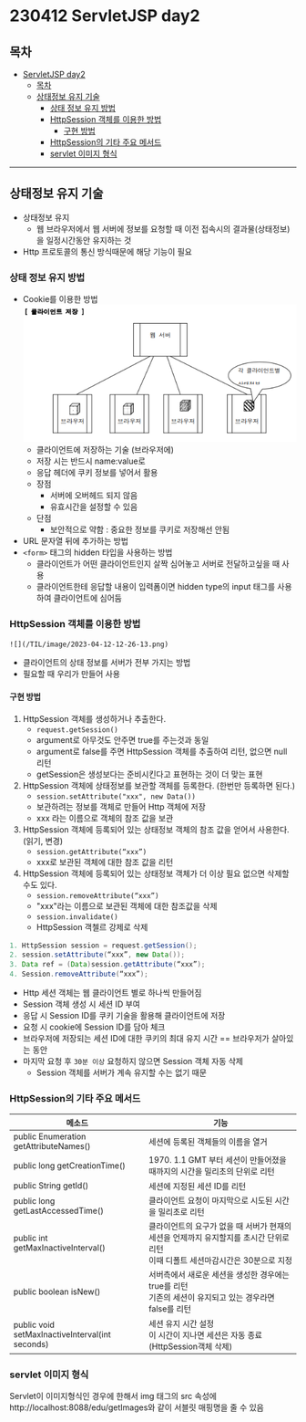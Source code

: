 # 230412 ServletJSP day2
## 목차
<!-- TOC -->

- [ServletJSP day2](#servletjsp-day2)
    - [목차](#%EB%AA%A9%EC%B0%A8)
    - [상태정보 유지 기술](#%EC%83%81%ED%83%9C%EC%A0%95%EB%B3%B4-%EC%9C%A0%EC%A7%80-%EA%B8%B0%EC%88%A0)
        - [상태 정보 유지 방법](#%EC%83%81%ED%83%9C-%EC%A0%95%EB%B3%B4-%EC%9C%A0%EC%A7%80-%EB%B0%A9%EB%B2%95)
        - [HttpSession 객체를 이용한 방법](#httpsession-%EA%B0%9D%EC%B2%B4%EB%A5%BC-%EC%9D%B4%EC%9A%A9%ED%95%9C-%EB%B0%A9%EB%B2%95)
            - [구현 방법](#%EA%B5%AC%ED%98%84-%EB%B0%A9%EB%B2%95)
        - [HttpSession의 기타 주요 메서드](#httpsession%EC%9D%98-%EA%B8%B0%ED%83%80-%EC%A3%BC%EC%9A%94-%EB%A9%94%EC%84%9C%EB%93%9C)
        - [servlet 이미지 형식](#servlet-%EC%9D%B4%EB%AF%B8%EC%A7%80-%ED%98%95%EC%8B%9D)

<!-- /TOC -->
---
## 상태정보 유지 기술
- 상태정보 유지
  - 웹 브라우저에서 웹 서버에 정보를 요청할 때 이전 접속시의 결과물(상태정보)을 일정시간동안 유지하는 것
- Http 프로토콜의 통신 방식때문에 해당 기능이 필요
### 상태 정보 유지 방법 
- Cookie를 이용한 방법 
    ![](/TIL/image/2023-04-12-12-20-00.png)
  - 클라이언트에 저장하는 기술 (브라우저에)
  - 저장 시는 반드시 name:value로
  - 응답 헤더에 쿠키 정보를 넣어서 활용
  - 장점
    - 서버에 오버헤드 되지 않음
    - 유효시간을 설정할 수 있음
  - 단점
    - 보안적으로 약함 : 중요한 정보를 쿠키로 저장해선 안됨
- URL 문자열 뒤에 추가하는 방법
- `<form>` 태그의 hidden 타입을 사용하는 방법
  - 클라이언트가 어떤 클라이언트인지 살짝 심어놓고 서버로 전달하고싶을 때 사용
  - 클라이언트한테 응답할 내용이 입력폼이면 hidden type의 input 태그를 사용하여 클라이언트에 심어둠
### HttpSession 객체를 이용한 방법
    ![](/TIL/image/2023-04-12-12-26-13.png)
  - 클라이언트의 상태 정보를 서버가 전부 가지는 방법
  - 필요할 때 우리가 만들어 사용
 
#### 구현 방법
1. HttpSession 객체를 생성하거나 추출한다.
   - `request.getSession()`
   - argument로 아무것도 안주면 true를 주는것과 동일
   - argument로 false를 주면 HttpSession 객체를 추출하여 리턴, 없으면 null 리턴
   - getSession은 생성보다는 준비시킨다고 표현하는 것이 더 맞는 표현
2. HttpSession 객체에 상태정보를 보관할 객체를 등록한다. (한번만 등록하면 된다.)
   - `session.setAttribute("xxx", new Data())`
   - 보관하려는 정보를 객체로 만들어 Http 객체에 저장
   - xxx 라는 이름으로 객체의 참조 값을 보관
3. HttpSession 객체에 등록되어 있는 상태정보 객체의 참조 값을 얻어서 사용한다.(읽기, 변경)
   - `session.getAttribute(“xxx”)`
   - xxx로 보관된 객체에 대한 참조 값을 리턴
4. HttpSession 객체에 등록되어 있는 상태정보 객체가 더 이상 필요 없으면 삭제할 수도 있다.
   - `session.removeAttribute(“xxx”)`
   - "xxx"라는 이름으로 보관된 객체에 대한 참조값을 삭제
   - `session.invalidate()`
   - HttpSession 객첼르 강제로 삭제
```java
1. HttpSession session = request.getSession(); 
2. session.setAttribute(“xxx”, new Data());
3. Data ref = (Data)session.getAttribute(“xxx”);
4. Session.removeAttribute(“xxx”);
```

- Http 세션 객체는 웹 클라이언트 별로 하나씩 만들어짐
- Session 객체 생성 시 세션 ID 부여
- 응답 시 Session ID를 쿠키 기술을 활용해 클라이언트에 저장
- 요청 시 cookie에 Session ID를 담아 체크
- 브라우저에 저장되는 세션 ID에 대한 쿠키의 최대 유지 시간 == 브라우저가 살아있는 동안
- 마지막 요청 후 `30분 이상` 요청하지 않으면 Session 객체 자동 삭제
  - Session 객체를 서버가 계속 유지할 수는 없기 때문

### HttpSession의 기타 주요 메서드
| 메소드 | 기능 |
| ----- | ---- |
| public Enumeration getAttributeNames() | 세션에 등록된 객체들의 이름을 열거 | 
| public long getCreationTime() | 1970. 1.1 GMT 부터 세션이 만들어졌을 때까지의 시간을 밀리초의 단위로 리턴 |
| public String getId() | 세션에 지정된 세션 ID를 리턴 |
| public long getLastAccessedTime() | 클라이언트 요청이 마지막으로 시도된 시간을 밀리초로 리턴 |
| public int getMaxInactiveInterval() | 클라이언트의 요구가 없을 때 서버가 현재의 세션을 언제까지 유지할지를 초시간 단위로 리턴<br>이때 디폴트 세션마감시간은 30분으로 지정
| public boolean isNew() | 서버측에서 새로운 세션을 생성한 경우에는 true를 리턴<br>기존의 세션이 유지되고 있는 경우라면 false를 리턴 |
| public void setMaxInactiveInterval(int seconds) | 세션 유지 시간 설정<br>이 시간이 지나면 세션은 자동 종료(HttpSession객체 삭제) | 

### servlet 이미지 형식
Servlet이 이미지형식인 경우에 한해서 img 태그의 src 속성에 http://localhost:8088/edu/getImages와 같이 서블릿 매핑명을 줄 수 있음